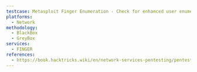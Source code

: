 ```yaml
---
testcase: Metasploit Finger Enumeration - Check for enhanced user enumeration capabilities using Metasploit module
platforms: 
  - Network
methodology: 
  - BlackBox
  - GreyBox
services:
  - FINGER
references:
  - https://book.hacktricks.wiki/en/network-services-pentesting/pentesting-finger.html
---
```

